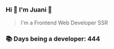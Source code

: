 ### Hi 👋 I&#39;m Juani 🦁

> I&#39;m a Frontend Web Developer SSR

### 📚 Days being a developer: 444
